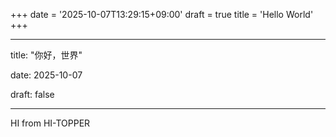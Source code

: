 +++
date = '2025-10-07T13:29:15+09:00'
draft = true
title = 'Hello World'
+++



---

title: "你好，世界"

date: 2025-10-07

draft: false

---



HI from HI-TOPPER

